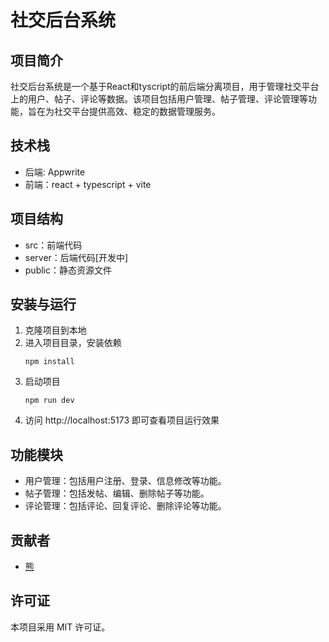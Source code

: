 # 社交后台系统

## 项目简介
社交后台系统是一个基于React和tyscript的前后端分离项目，用于管理社交平台上的用户、帖子、评论等数据。该项目包括用户管理、帖子管理、评论管理等功能，旨在为社交平台提供高效、稳定的数据管理服务。

## 技术栈
- 后端: Appwrite
- 前端：react + typescript + vite

## 项目结构
- src：前端代码
- server：后端代码[开发中]
- public：静态资源文件

## 安装与运行
1. 克隆项目到本地
2. 进入项目目录，安装依赖
   ```
   npm install
   ```
3. 启动项目
   ```
   npm run dev
   ```
4. 访问 http://localhost:5173 即可查看项目运行效果

## 功能模块
- 用户管理：包括用户注册、登录、信息修改等功能。
- 帖子管理：包括发帖、编辑、删除帖子等功能。
- 评论管理：包括评论、回复评论、删除评论等功能。

## 贡献者
- [熊](#)

## 许可证
本项目采用 MIT 许可证。